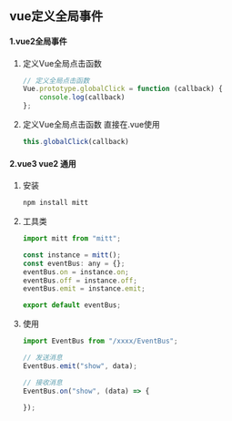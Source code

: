 ## vue定义全局事件

#### 1.vue2全局事件

1. 定义Vue全局点击函数

   ```js
   // 定义全局点击函数
   Vue.prototype.globalClick = function (callback) {
       console.log(callback)
   };
   ```

2. 定义Vue全局点击函数 直接在.vue使用

   ```js
   this.globalClick(callback)
   ```


#### 2.vue3 vue2 通用

1. 安装

   ```sh
   npm install mitt
   ```

2. 工具类

   ```js
   import mitt from "mitt";
   
   const instance = mitt();
   const eventBus: any = {};
   eventBus.on = instance.on;
   eventBus.off = instance.off;
   eventBus.emit = instance.emit;
   
   export default eventBus;
   
   
   ```

3. 使用

   ```js
   import EventBus from "/xxxx/EventBus";
   
   // 发送消息
   EventBus.emit("show", data);
   
   // 接收消息
   EventBus.on("show", (data) => {
   
   });
   ```

   
